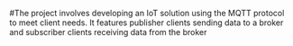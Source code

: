 #The project involves developing an IoT solution using the MQTT protocol to meet client needs. It features publisher clients sending data to a broker and subscriber clients receiving data from the broker

